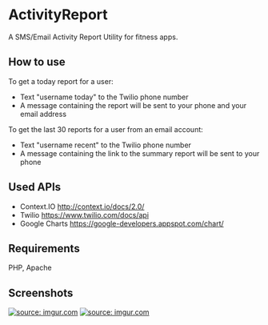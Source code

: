 ActivityReport
==============

A SMS/Email Activity Report Utility for fitness apps.

## How to use
To get a today report for a user: 
- Text "username today" to the Twilio phone number
- A message containing the report will be sent to your phone and your email address

To get the last 30 reports for a user from an email account: 
- Text "username recent" to the Twilio phone number 
- A message containing the link to the summary report will be sent to your phone

## Used APIs
- Context.IO http://context.io/docs/2.0/
- Twilio https://www.twilio.com/docs/api
- Google Charts https://google-developers.appspot.com/chart/

## Requirements
PHP, Apache

## Screenshots
<a href="http://imgur.com/K66d9k5"><img src="http://i.imgur.com/K66d9k5.png?1" title="source: imgur.com" /></a>
<a href="http://imgur.com/SS8geTF"><img src="http://i.imgur.com/SS8geTF.png?1" title="source: imgur.com" /></a>

